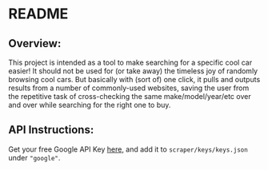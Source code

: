 # README

## Overview:

This project is intended as a tool to make searching for a specific cool car easier! It should not be used for (or take away) the timeless joy of randomly browsing cool cars. But basically with (sort of) one click, it pulls and outputs results from a number of commonly-used websites, saving the user from the repetitive task of cross-checking the same make/model/year/etc over and over while searching for the right one to buy.

## API Instructions:
Get your free Google API Key [here](https://developers.google.com/custom-search/v1/overview), and add it to `scraper/keys/keys.json` under `"google"`.